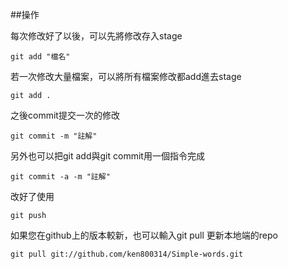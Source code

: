 ##操作

每次修改好了以後，可以先將修改存入stage

`git add "檔名"`

若一次修改大量檔案，可以將所有檔案修改都add進去stage

`git add .`

之後commit提交一次的修改

`git commit -m "註解"`

另外也可以把git add與git commit用一個指令完成

`git commit -a -m "註解"`

改好了使用

`git push`

如果您在github上的版本較新，也可以輸入git pull 更新本地端的repo

`git pull git://github.com/ken800314/Simple-words.git`
